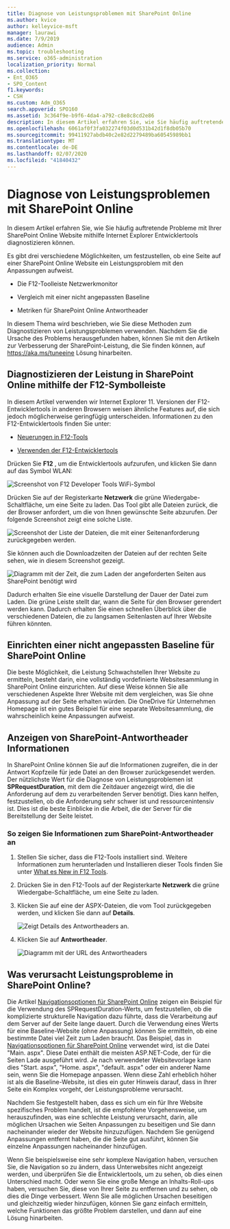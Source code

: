 ```yaml
---
title: Diagnose von Leistungsproblemen mit SharePoint Online
ms.author: kvice
author: kelleyvice-msft
manager: laurawi
ms.date: 7/9/2019
audience: Admin
ms.topic: troubleshooting
ms.service: o365-administration
localization_priority: Normal
ms.collection:
- Ent_O365
- SPO_Content
f1.keywords:
- CSH
ms.custom: Adm_O365
search.appverid: SPO160
ms.assetid: 3c364f9e-b9f6-4da4-a792-c8e8c8cd2e86
description: In diesem Artikel erfahren Sie, wie Sie häufig auftretende Probleme mit Ihrer SharePoint Online Website mithilfe Internet Explorer Entwicklertools diagnostizieren können.
ms.openlocfilehash: 6061af0f3fa032274f03d0d531b42d1f8db05b70
ms.sourcegitcommit: 99411927abdb40c2e82d2279489ba60545989bb1
ms.translationtype: MT
ms.contentlocale: de-DE
ms.lasthandoff: 02/07/2020
ms.locfileid: "41840432"
---
```

# <a name="diagnosing-performance-issues-with-sharepoint-online"></a>Diagnose von Leistungsproblemen mit SharePoint Online

In diesem Artikel erfahren Sie, wie Sie häufig auftretende Probleme mit Ihrer SharePoint Online Website mithilfe Internet Explorer Entwicklertools diagnostizieren können.
  
Es gibt drei verschiedene Möglichkeiten, um festzustellen, ob eine Seite auf einer SharePoint Online Website ein Leistungsproblem mit den Anpassungen aufweist.
  
- Die F12-Toolleiste Netzwerkmonitor

- Vergleich mit einer nicht angepassten Baseline

- Metriken für SharePoint Online Antwortheader

In diesem Thema wird beschrieben, wie Sie diese Methoden zum Diagnostizieren von Leistungsproblemen verwenden. Nachdem Sie die Ursache des Problems herausgefunden haben, können Sie mit den Artikeln zur Verbesserung der SharePoint-Leistung, die Sie finden können, auf https://aka.ms/tuneeine Lösung hinarbeiten.
  
## <a name="using-the-f12-tool-bar-to-diagnose-performance-in-sharepoint-online"></a>Diagnostizieren der Leistung in SharePoint Online mithilfe der F12-Symbolleiste
<a name="F12ToolInfo"> </a>

In diesem Artikel verwenden wir Internet Explorer 11. Versionen der F12-Entwicklertools in anderen Browsern weisen ähnliche Features auf, die sich jedoch möglicherweise geringfügig unterscheiden. Informationen zu den F12-Entwicklertools finden Sie unter:
  
- [Neuerungen in F12-Tools](https://go.microsoft.com/fwlink/p/?LinkId=522545)

- [Verwenden der F12-Entwicklertools](https://go.microsoft.com/fwlink/p/?LinkId=522546)

Drücken Sie **F12** , um die Entwicklertools aufzurufen, und klicken Sie dann auf das Symbol WLAN:
  
![Screenshot von F12 Developer Tools WiFi-Symbol](media/27acacbb-5688-459a-aa2f-5c8c5f17b76e.png)
  
Drücken Sie auf der Registerkarte **Netzwerk** die grüne Wiedergabe-Schaltfläche, um eine Seite zu laden. Das Tool gibt alle Dateien zurück, die der Browser anfordert, um die von Ihnen gewünschte Seite abzurufen. Der folgende Screenshot zeigt eine solche Liste.
  
![Screenshot der Liste der Dateien, die mit einer Seitenanforderung zurückgegeben werden.](media/247a9422-76da-4b0c-bed3-ce77b05e4560.png)
  
Sie können auch die Downloadzeiten der Dateien auf der rechten Seite sehen, wie in diesem Screenshot gezeigt.
  
![Diagramm mit der Zeit, die zum Laden der angeforderten Seiten aus SharePoint benötigt wird](media/d71ad1fa-9018-4fae-82eb-c1838e7db0ff.png)
  
Dadurch erhalten Sie eine visuelle Darstellung der Dauer der Datei zum Laden. Die grüne Leiste stellt dar, wann die Seite für den Browser gerendert werden kann. Dadurch erhalten Sie einen schnellen Überblick über die verschiedenen Dateien, die zu langsamen Seitenlasten auf Ihrer Website führen könnten.
  
## <a name="setting-up-a-non-customized-baseline-for-sharepoint-online"></a>Einrichten einer nicht angepassten Baseline für SharePoint Online
<a name="F12ToolInfo"> </a>

Die beste Möglichkeit, die Leistung Schwachstellen Ihrer Website zu ermitteln, besteht darin, eine vollständig vordefinierte Websitesammlung in SharePoint Online einzurichten. Auf diese Weise können Sie alle verschiedenen Aspekte Ihrer Website mit dem vergleichen, was Sie ohne Anpassung auf der Seite erhalten würden. Die OneDrive für Unternehmen Homepage ist ein gutes Beispiel für eine separate Websitesammlung, die wahrscheinlich keine Anpassungen aufweist.
  
## <a name="viewing-sharepoint-response-header-information"></a>Anzeigen von SharePoint-Antwortheader Informationen
<a name="F12ToolInfo"> </a>

In SharePoint Online können Sie auf die Informationen zugreifen, die in der Antwort Kopfzeile für jede Datei an den Browser zurückgesendet werden. Der nützlichste Wert für die Diagnose von Leistungsproblemen ist **SPRequestDuration**, mit dem die Zeitdauer angezeigt wird, die die Anforderung auf dem zu verarbeitenden Server benötigt. Dies kann helfen, festzustellen, ob die Anforderung sehr schwer ist und ressourcenintensiv ist. Dies ist die beste Einblicke in die Arbeit, die der Server für die Bereitstellung der Seite leistet.

### <a name="to-view-sharepoint-response-header-information"></a>So zeigen Sie Informationen zum SharePoint-Antwortheader an
  
1. Stellen Sie sicher, dass die F12-Tools installiert sind. Weitere Informationen zum herunterladen und Installieren dieser Tools finden Sie unter [What es New in F12 Tools](https://go.microsoft.com/fwlink/p/?LinkId=522545).

2. Drücken Sie in den F12-Tools auf der Registerkarte **Netzwerk** die grüne Wiedergabe-Schaltfläche, um eine Seite zu laden.

3. Klicken Sie auf eine der ASPX-Dateien, die vom Tool zurückgegeben werden, und klicken Sie dann auf **Details**.

    ![Zeigt Details des Antwortheaders an.](media/1f8a044a-caf8-4613-be2b-7e064141ac8a.png)
  
4. Klicken Sie auf **Antwortheader**.

    ![Diagramm mit der URL des Antwortheaders](media/efc7076e-447e-447e-882a-ae3aa721e2c3.png)
  
## <a name="whats-causing-performance-issues-in-sharepoint-online"></a>Was verursacht Leistungsprobleme in SharePoint Online?
<a name="F12ToolInfo"> </a>

Die Artikel [Navigationsoptionen für SharePoint Online](navigation-options-for-sharepoint-online.md) zeigen ein Beispiel für die Verwendung des SPRequestDuration-Werts, um festzustellen, ob die komplizierte strukturelle Navigation dazu führte, dass die Verarbeitung auf dem Server auf der Seite lange dauert. Durch die Verwendung eines Werts für eine Baseline-Website (ohne Anpassung) können Sie ermitteln, ob eine bestimmte Datei viel Zeit zum Laden braucht. Das Beispiel, das in [Navigationsoptionen für SharePoint Online](navigation-options-for-sharepoint-online.md) verwendet wird, ist die Datei "Main. aspx". Diese Datei enthält die meisten ASP.NET-Code, der für die Seiten Lade ausgeführt wird. Je nach verwendeter Websitevorlage kann dies "Start. aspx", "Home. aspx", "default. aspx" oder ein anderer Name sein, wenn Sie die Homepage anpassen. Wenn diese Zahl erheblich höher ist als die Baseline-Website, ist dies ein guter Hinweis darauf, dass in Ihrer Seite ein Komplex vorgeht, der Leistungsprobleme verursacht.
  
Nachdem Sie festgestellt haben, dass es sich um ein für Ihre Website spezifisches Problem handelt, ist die empfohlene Vorgehensweise, um herauszufinden, was eine schlechte Leistung verursacht, darin, alle möglichen Ursachen wie Seiten Anpassungen zu beseitigen und Sie dann nacheinander wieder der Website hinzuzufügen. Nachdem Sie genügend Anpassungen entfernt haben, die die Seite gut ausführt, können Sie einzelne Anpassungen nacheinander hinzufügen.
  
Wenn Sie beispielsweise eine sehr komplexe Navigation haben, versuchen Sie, die Navigation so zu ändern, dass Unterwebsites nicht angezeigt werden, und überprüfen Sie die Entwicklertools, um zu sehen, ob dies einen Unterschied macht. Oder wenn Sie eine große Menge an Inhalts-Roll-ups haben, versuchen Sie, diese von Ihrer Seite zu entfernen und zu sehen, ob dies die Dinge verbessert. Wenn Sie alle möglichen Ursachen beseitigen und gleichzeitig wieder hinzufügen, können Sie ganz einfach ermitteln, welche Funktionen das größte Problem darstellen, und dann auf eine Lösung hinarbeiten.

